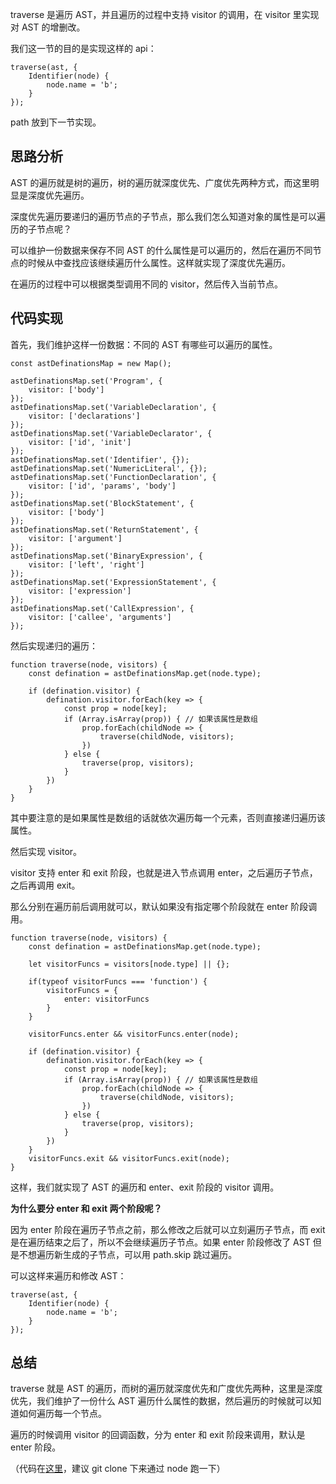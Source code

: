 traverse 是遍历 AST，并且遍历的过程中支持 visitor 的调用，在 visitor 里实现对 AST 的增删改。

我们这一节的目的是实现这样的 api：

    traverse(ast, {
        Identifier(node) {
            node.name = 'b';
        }
    });
    

path 放到下一节实现。

## 思路分析

AST 的遍历就是树的遍历，树的遍历就深度优先、广度优先两种方式，而这里明显是深度优先遍历。

深度优先遍历要递归的遍历节点的子节点，那么我们怎么知道对象的属性是可以遍历的子节点呢？

可以维护一份数据来保存不同 AST 的什么属性是可以遍历的，然后在遍历不同节点的时候从中查找应该继续遍历什么属性。这样就实现了深度优先遍历。

在遍历的过程中可以根据类型调用不同的 visitor，然后传入当前节点。

## 代码实现

首先，我们维护这样一份数据：不同的 AST 有哪些可以遍历的属性。

    const astDefinationsMap = new Map();
    
    astDefinationsMap.set('Program', {
        visitor: ['body']
    });
    astDefinationsMap.set('VariableDeclaration', {
        visitor: ['declarations']
    });
    astDefinationsMap.set('VariableDeclarator', {
        visitor: ['id', 'init']
    });
    astDefinationsMap.set('Identifier', {});
    astDefinationsMap.set('NumericLiteral', {});
    astDefinationsMap.set('FunctionDeclaration', {
        visitor: ['id', 'params', 'body']
    });
    astDefinationsMap.set('BlockStatement', {
        visitor: ['body']
    });
    astDefinationsMap.set('ReturnStatement', {
        visitor: ['argument']
    });
    astDefinationsMap.set('BinaryExpression', {
        visitor: ['left', 'right']
    });
    astDefinationsMap.set('ExpressionStatement', {
        visitor: ['expression']
    });
    astDefinationsMap.set('CallExpression', {
        visitor: ['callee', 'arguments']
    });
    

然后实现递归的遍历：

    function traverse(node, visitors) {
        const defination = astDefinationsMap.get(node.type);
        
        if (defination.visitor) {
            defination.visitor.forEach(key => {
                const prop = node[key];
                if (Array.isArray(prop)) { // 如果该属性是数组
                    prop.forEach(childNode => {
                        traverse(childNode, visitors);
                    })
                } else {
                    traverse(prop, visitors);
                }
            })
        }
    }
    

其中要注意的是如果属性是数组的话就依次遍历每一个元素，否则直接递归遍历该属性。

然后实现 visitor。

visitor 支持 enter 和 exit 阶段，也就是进入节点调用 enter，之后遍历子节点，之后再调用 exit。

那么分别在遍历前后调用就可以，默认如果没有指定哪个阶段就在 enter 阶段调用。

    function traverse(node, visitors) {
        const defination = astDefinationsMap.get(node.type);
    
        let visitorFuncs = visitors[node.type] || {};
    
        if(typeof visitorFuncs === 'function') {
            visitorFuncs = {
                enter: visitorFuncs
            }
        }
    
        visitorFuncs.enter && visitorFuncs.enter(node);
    
        if (defination.visitor) {
            defination.visitor.forEach(key => {
                const prop = node[key];
                if (Array.isArray(prop)) { // 如果该属性是数组
                    prop.forEach(childNode => {
                        traverse(childNode, visitors);
                    })
                } else {
                    traverse(prop, visitors);
                }
            })
        }
        visitorFuncs.exit && visitorFuncs.exit(node);
    }
    

这样，我们就实现了 AST 的遍历和 enter、exit 阶段的 visitor 调用。

**为什么要分 enter 和 exit 两个阶段呢？**

因为 enter 阶段在遍历子节点之前，那么修改之后就可以立刻遍历子节点，而 exit 是在遍历结束之后了，所以不会继续遍历子节点。如果 enter 阶段修改了 AST 但是不想遍历新生成的子节点，可以用 path.skip 跳过遍历。

可以这样来遍历和修改 AST：

    traverse(ast, {
        Identifier(node) {
            node.name = 'b';
        }
    });
    

## 总结

traverse 就是 AST 的遍历，而树的遍历就深度优先和广度优先两种，这里是深度优先，我们维护了一份什么 AST 遍历什么属性的数据，然后遍历的时候就可以知道如何遍历每一个节点。

遍历的时候调用 visitor 的回调函数，分为 enter 和 exit 阶段来调用，默认是 enter 阶段。

（代码在[这里](https://github.com/QuarkGluonPlasma/babel-plugin-exercize)，建议 git clone 下来通过 node 跑一下）